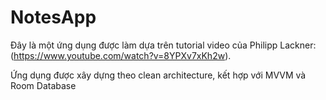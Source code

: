 # NotesApp
Đây là một ứng dụng được làm dựa trên tutorial video của Philipp Lackner: (https://www.youtube.com/watch?v=8YPXv7xKh2w).

Ứng dụng được xây dựng theo clean architecture, kết hợp với MVVM và Room Database
